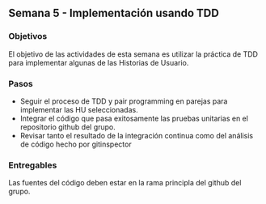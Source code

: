 ## Semana 5  - Implementación usando TDD

### Objetivos

El objetivo de las actividades de esta semana es utilizar la práctica de TDD para implementar algunas de las Historias de Usuario.

### Pasos

* Seguir el proceso de TDD y pair programming en parejas para implementar las HU seleccionadas.
* Integrar el código que pasa exitosamente las pruebas unitarias en el repositorio github del grupo.
* Revisar tanto el resultado de la integración continua como del análisis de código hecho por gitinspector


### Entregables

Las fuentes del código deben estar en la rama principla del github del grupo. 